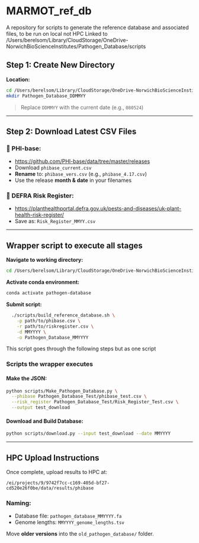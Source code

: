 # MARMOT_ref_db

A repository for scripts to generate the reference database and associated files, to be run on local not HPC
Linked to /Users/berelsom/Library/CloudStorage/OneDrive-NorwichBioScienceInstitutes/Pathogen_Database/scripts

## Step 1: Create New Directory

**Location:**  
```bash
cd /Users/berelsom/Library/CloudStorage/OneDrive-NorwichBioScienceInstitutes/Pathogen_Database
mkdir Pathogen_Database_DDMMYY
```

> Replace `DDMMYY` with the current date (e.g., `080524`)

---

## Step 2: Download Latest CSV Files

### 🧬 PHI-base:
- https://github.com/PHI-base/data/tree/master/releases
- Download `phibase_current.csv`
- **Rename** to: `phibase_vers.csv` (e.g., `phibase_4.17.csv`)
- Use the release **month & date** in your filenames

### 🌿 DEFRA Risk Register:
- https://planthealthportal.defra.gov.uk/pests-and-diseases/uk-plant-health-risk-register/
- Save as: `Risk_Register_MMYY.csv`

---

## Wrapper script to execute all stages 

**Navigate to working directory:**
```bash
cd /Users/berelsom/Library/CloudStorage/OneDrive-NorwichBioScienceInstitutes/Pathogen_Database
```

**Activate conda environment:**
```bash
conda activate pathogen-database
```

**Submit script:**
```bash
  ./scripts/build_reference_database.sh \
    -p path/to/phibase.csv \
    -r path/to/riskregister.csv \
    -d MMYYYY \
    -o Pathogen_Database_MMYYYY
```

This script goes through the following steps but as one script


### Scripts the wrapper executes

#### Make the JSON:
```bash
python scripts/Make_Pathogen_Database.py \
  --phibase Pathogen_Database_Test/phibase_test.csv \
  --risk_register Pathogen_Database_Test/Risk_Register_Test.csv \
  --output test_download
```

#### Download and Build Database:
```bash
python scripts/download.py --input test_download --date MMYYYY
```

---

## HPC Upload Instructions

Once complete, upload results to HPC at:
```text
/ei/projects/9/9742f7cc-c169-405d-bf27-cd520e26f0be/data/results/phibase
```

### Naming:
- Database file: `pathogen_database_MMYYYY.fa`
- Genome lengths: `MMYYYY_genome_lengths.tsv`

Move **older versions** into the `old_pathogen_database/` folder.

